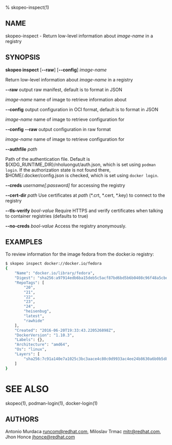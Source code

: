 % skopeo-inspect(1)

## NAME
skopeo\-inspect - Return low-level information about _image-name_ in a registry

## SYNOPSIS
**skopeo inspect** [**--raw**] [**--config**] _image-name_

Return low-level information about _image-name_ in a registry

  **--raw** output raw manifest, default is to format in JSON

  _image-name_ name of image to retrieve information about

  **--config** output configuration in OCI format, default is to format in JSON

  _image-name_ name of image to retrieve configuration for

  **--config** **--raw** output configuration in raw format

  _image-name_ name of image to retrieve configuration for

  **--authfile** _path_

  Path of the authentication file. Default is ${XDG\_RUNTIME\_DIR}/nholuongut/auth.json, which is set using `podman login`.
  If the authorization state is not found there, $HOME/.docker/config.json is checked, which is set using `docker login`.

  **--creds** _username[:password]_ for accessing the registry

  **--cert-dir** _path_ Use certificates at _path_ (\*.crt, \*.cert, \*.key) to connect to the registry

  **--tls-verify** _bool-value_ Require HTTPS and verify certificates when talking to container registries (defaults to true)

  **--no-creds** _bool-value_ Access the registry anonymously.

## EXAMPLES

To review information for the image fedora from the docker.io registry:
```sh
$ skopeo inspect docker://docker.io/fedora
{
    "Name": "docker.io/library/fedora",
    "Digest": "sha256:a97914edb6ba15deb5c5acf87bd6bd5b6b0408c96f48a5cbd450b5b04509bb7d",
    "RepoTags": [
        "20",
        "21",
        "22",
        "23",
        "24",
        "heisenbug",
        "latest",
        "rawhide"
    ],
    "Created": "2016-06-20T19:33:43.220526898Z",
    "DockerVersion": "1.10.3",
    "Labels": {},
    "Architecture": "amd64",
    "Os": "linux",
    "Layers": [
        "sha256:7c91a140e7a1025c3bc3aace4c80c0d9933ac4ee24b8630a6b0b5d8b9ce6b9d4"
    ]
}
```

# SEE ALSO
skopeo(1), podman-login(1), docker-login(1)

## AUTHORS

Antonio Murdaca <runcom@redhat.com>, Miloslav Trmac <mitr@redhat.com>, Jhon Honce <jhonce@redhat.com>

